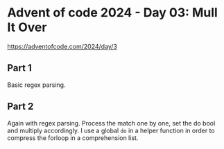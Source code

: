 # Advent of code 2024 - Day 03: Mull It Over

https://adventofcode.com/2024/day/3

## Part 1

Basic regex parsing.

## Part 2

Again with regex parsing. Process the match one by one, set the do bool and multiply accordingly. I use a global `do` in a helper function in order to compress the forloop in a comprehension list.
